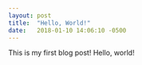 ```yaml
---
layout: post
title:  "Hello, World!"
date:   2018-01-10 14:06:10 -0500
---
```


This is my first blog post! Hello, world!
